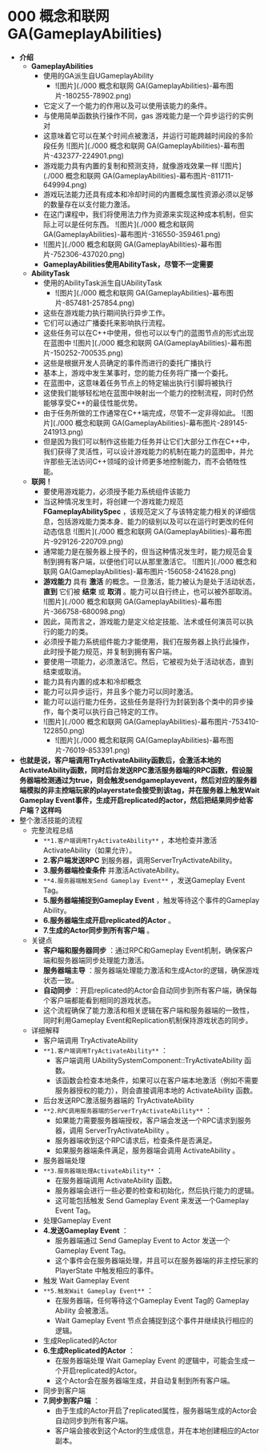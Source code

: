 # 000 概念和联网 GA(GameplayAbilities)
- **介绍**
    - **GameplayAbilities**
        - 使用的GA派生自UGameplayAbility
            -  ![图片](./000 概念和联网 GA(GameplayAbilities)-幕布图片-180255-78902.png)
        - 它定义了一个能力的作用以及可以使用该能力的条件。
        - 与使用简单函数执行操作不同，gas 游戏能力是一个异步运行的实例对
        - 这意味着它可以在某个时间点被激活，并运行可能跨越时间段的多阶段任务 ![图片](./000 概念和联网 GA(GameplayAbilities)-幕布图片-432377-224901.png)
        - 游戏能力具有内置的复制和预测支持，就像游戏效果一样 ![图片](./000 概念和联网 GA(GameplayAbilities)-幕布图片-811711-649994.png)
        - 游戏玩法能力还具有成本和冷却时间的内置概念属性资源必须以足够的数量存在以支付能力激活。
        - 在这门课程中，我们将使用法力作为资源来实现这种成本机制，但实际上可以是任何东西。 ![图片](./000 概念和联网 GA(GameplayAbilities)-幕布图片-316550-359461.png)
        -  ![图片](./000 概念和联网 GA(GameplayAbilities)-幕布图片-752306-437020.png)
        - **GameplayAbilities使用AbilityTask，尽管不一定需要**
    - **AbilityTask**
        - 使用的AbilityTask派生自UAbilityTask
            -  ![图片](./000 概念和联网 GA(GameplayAbilities)-幕布图片-857481-257854.png)
        - 这些在游戏能力执行期间执行异步工作。
        - 它们可以通过广播委托来影响执行流程。
        - 这些任务可以在C++中使用，但也可以以专门的蓝图节点的形式出现在蓝图中 ![图片](./000 概念和联网 GA(GameplayAbilities)-幕布图片-150252-700535.png)
        - 这些是根据开发人员确定的事件而进行的委托广播执行
        - 基本上，游戏中发生某事时，您的能力任务将广播一个委托。
        - 在蓝图中，这意味着任务节点上的特定输出执行引脚将被执行
        - 这使我们能够轻松地在蓝图中映射出一个能力的控制流程，同时仍然能够享受C++的最佳性能优势。
        - 由于任务所做的工作通常在C++端完成，尽管不一定非得如此。 ![图片](./000 概念和联网 GA(GameplayAbilities)-幕布图片-289145-241913.png)
        - 但是因为我们可以制作这些能力任务并让它们大部分工作在C++中，我们获得了灵活性，可以设计游戏能力的机制在能力的蓝图中，并允许那些无法访问C++领域的设计师更多地控制能力，而不会牺牲性能。
    - **联网！**
        - 要使用游戏能力，必须授予能力系统组件该能力
        - 当这种情况发生时，将创建一个游戏能力规范 **FGameplayAbilitySpec** ，该规范定义了与该特定能力相关的详细信息，包括游戏能力类本身、能力的级别以及可以在运行时更改的任何动态信息 ![图片](./000 概念和联网 GA(GameplayAbilities)-幕布图片-929126-220709.png)
        - 通常能力是在服务器上授予的，但当这种情况发生时，能力规范会复制到拥有客户端，以便他们可以从那里激活它。 ![图片](./000 概念和联网 GA(GameplayAbilities)-幕布图片-156058-241628.png)
        - **游戏能力** 具有 **激活** 的概念。一旦激活，能力被认为是处于活动状态， **直到** 它们被 **结束** 或 **取消** 。能力可以自行终止，也可以被外部取消。 ![图片](./000 概念和联网 GA(GameplayAbilities)-幕布图片-366758-680098.png)
        - 因此，简而言之，游戏能力是定义给定技能、法术或任何演员可以执行的能力的类。
        - 必须授予能力系统组件能力才能使用，我们在服务器上执行此操作，此时授予能力规范，并复制到拥有客户端。
        - 要使用一项能力，必须激活它。然后，它被视为处于活动状态，直到结束或取消。
        - 能力具有内置的成本和冷却概念
        - 能力可以异步运行，并且多个能力可以同时激活。
        - 能力可以运行能力任务，这些任务是将行为封装到各个类中的异步操作，每个类可以执行自己特定的工作。
        -  ![图片](./000 概念和联网 GA(GameplayAbilities)-幕布图片-753410-122850.png)
            -  ![图片](./000 概念和联网 GA(GameplayAbilities)-幕布图片-76019-853391.png)
- **也就是说，客户端调用TryActivateAbility函数后，会激活本地的ActivateAbility函数，同时后台发送RPC激活服务器端的RPC函数，假设服务器端检测通过为true，则会触发sendgameplayevent，然后对应的服务器端模拟的非主控端玩家的playerstate会接受到该tag，并在服务器上触发Wait Gameplay Event事件，生成开启replicated的actor，然后把结果同步给客户端？这样吗**
- 整个激活技能的流程
    - 完整流程总结
        - `**1.客户端调用TryActivateAbility**` ，本地检查并激活ActivateAbility（如果允许）。
        - **2.客户端发送RPC** 到服务器，调用ServerTryActivateAbility。
        - **3.服务器端检查条件** 并激活ActivateAbility。
        - `**4.服务器端触发Send Gameplay Event**` ，发送Gameplay Event Tag。
        - **5.服务器端捕捉到Gameplay Event** ，触发等待这个事件的Gameplay Ability。
        - **6.服务器端生成开启replicated的Actor** 。
        - **7.生成的Actor同步到所有客户端** 。
    - 关键点
        - **客户端和服务器同步** ：通过RPC和Gameplay Event机制，确保客户端和服务器端同步处理能力激活。
        - **服务器端主导** ：服务器端处理能力激活和生成Actor的逻辑，确保游戏状态一致。
        - **自动同步** ：开启replicated的Actor会自动同步到所有客户端，确保每个客户端都能看到相同的游戏状态。
        - 这个流程确保了能力激活和相关逻辑在客户端和服务器端的一致性，同时利用Gameplay Event和Replication机制保持游戏状态的同步。
    - 详细解释
        - 客户端调用 TryActivateAbility
        - `**1.客户端调用TryActivateAbility**` ：
            - 客户端调用 UAbilitySystemComponent::TryActivateAbility 函数。
            - 该函数会检查本地条件，如果可以在客户端本地激活（例如不需要服务器授权的能力），则会直接调用本地的 ActivateAbility 函数。
        - 后台发送RPC激活服务器端的 TryActivateAbility
        - `**2.RPC调用服务器端的ServerTryActivateAbility**` ：
            - 如果能力需要服务器端授权，客户端会发送一个RPC请求到服务器，调用 ServerTryActivateAbility 。
            - 服务器端收到这个RPC请求后，检查条件是否满足。
            - 如果服务器端条件满足，服务器端会调用 ActivateAbility 。
        - 服务器端处理
        - `**3.服务器端处理ActivateAbility**` ：
            - 在服务器端调用 ActivateAbility 函数。
            - 服务器端会进行一些必要的检查和初始化，然后执行能力的逻辑。
            - 这可能包括触发 Send Gameplay Event 来发送一个Gameplay Event Tag。
        - 处理Gameplay Event
        - **4.发送Gameplay Event** ：
            - 服务器端通过 Send Gameplay Event to Actor 发送一个Gameplay Event Tag。
            - 这个事件会在服务器端处理，并且可以在服务器端的非主控玩家的 PlayerState 中触发相应的事件。
        - 触发 Wait Gameplay Event
        - `**5.触发Wait Gameplay Event**` ：
            - 在服务器端，任何等待这个Gameplay Event Tag的 Gameplay Ability 会被激活。
            - Wait Gameplay Event 节点会捕捉到这个事件并继续执行相应的逻辑。
        - 生成Replicated的Actor
        - **6.生成Replicated的Actor** ：
            - 在服务器端处理 Wait Gameplay Event 的逻辑中，可能会生成一个开启replicated的Actor。
            - 这个Actor会在服务器端生成，并自动复制到所有客户端。
        - 同步到客户端
        - **7.同步到客户端** ：
            - 由于生成的Actor开启了replicated属性，服务器端生成的Actor会自动同步到所有客户端。
            - 客户端会接收到这个Actor的生成信息，并在本地创建相应的Actor副本。